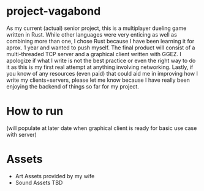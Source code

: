 # project-vagabond
As my current (actual) senior project, this is a multiplayer dueling game written in Rust. While other languages were very enticing as well as combining more than one, I chose Rust because I have been learning it for aprox. 1 year and wanted to push myself. The final product will consist of a multi-threaded TCP server and a graphical client written with GGEZ. I apologize if what I write is not the best practice or even the right way to do it as this is my first real attempt at anything involving networking. Lastly, if you know of any resources (even paid) that could aid me in improving how I write my clients+servers, please let me know because I have really been enjoying the backend of things so far for my project.
# How to run
(will populate at later date when graphical client is ready for basic use case with server)
# Assets
- Art Assets provided by my wife
- Sound Assets TBD
